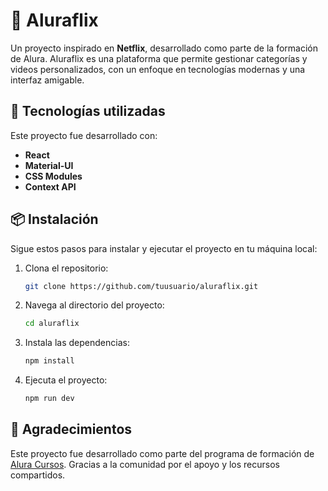 # 🎥 Aluraflix  

Un proyecto inspirado en **Netflix**, desarrollado como parte de la formación de Alura. Aluraflix es una plataforma que permite gestionar categorías y videos personalizados, con un enfoque en tecnologías modernas y una interfaz amigable.  

## 🚀 Tecnologías utilizadas  

Este proyecto fue desarrollado con:  
- **React**  
- **Material-UI**  
- **CSS Modules**  
- **Context API**  

## 📦 Instalación  

Sigue estos pasos para instalar y ejecutar el proyecto en tu máquina local:  

1. Clona el repositorio:  
   ```bash  
   git clone https://github.com/tuusuario/aluraflix.git  
   ```  
2. Navega al directorio del proyecto:  
   ```bash  
   cd aluraflix  
   ```  
3. Instala las dependencias:  
   ```bash  
   npm install  
   ```  
4. Ejecuta el proyecto:  
   ```bash  
   npm run dev  
   ```  

## 🌟 Agradecimientos  

Este proyecto fue desarrollado como parte del programa de formación de [Alura Cursos](https://www.aluracursos.com/). Gracias a la comunidad por el apoyo y los recursos compartidos.

